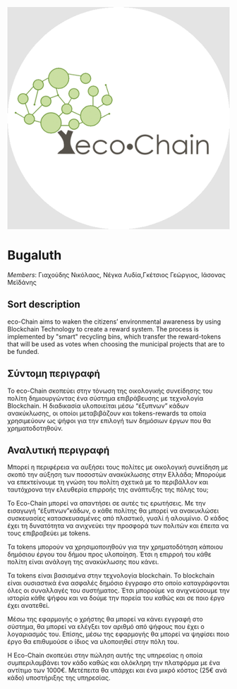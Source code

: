 ![Eco-Chain logo](/Project/images/logo.png)

# Bugaluth
*Members*: Γιαχούδης Νικόλαος, Νέγκα Λυδία,Γκέτσιος Γεώργιος, Ιάσονας  Mεϊδάνης

## Sort description
eco-Chain aims to waken the citizens’ environmental awareness by using Blockchain Technology to create a reward system. The process is implemented by "smart" recycling bins, which transfer the reward-tokens that will be used as votes when choosing the municipal projects that are to be funded.

## Σύντομη περιγραφή
Το eco-Chain σκοπεύει στην τόνωση της οικολογικής συνείδησης  του πολίτη δημιουργώντας ένα σύστημα επιβράβευσης με τεχνολογία Blockchain. Η διαδικασία υλοποιείται μέσω “έξυπνων” κάδων ανακύκλωσης, οι οποίοι μεταβιβάζουν και tokens-rewards τα οποία χρησιμεύουν ως ψήφοι για την επιλογή των δημόσιων έργων που θα χρηματοδοτηθούν.

## Αναλυτική περιγραφή
Μπορεί η περιφέρεια να αυξήσει τους πολίτες με οικολογική συνείδηση με σκοπό την  αύξηση των ποσοστών ανακύκλωσης στην Ελλάδα; Μπορούμε να επεκτείνουμε τη γνώση του πολίτη σχετικά με το περιβάλλον και ταυτόχρονα την ελευθερία επιρροής της ανάπτυξης της πόλης του;

Το Eco-Chain μπορεί να απαντήσει σε αυτές τις ερωτήσεις. Με την εισαγωγή “έξυπνων”κάδων, ο κάθε πολίτης θα μπορεί να ανακυκλώσει συσκευασίες κατασκευασμένες από πλαστικό, γυαλί ή αλουμίνιο. Ο κάδος έχει τη δυνατότητα να ανιχνεύει την προσφορά των πολιτών και έπειτα να τους επιβραβεύει με tokens.

Τα tokens μπορούν να χρησιμοποιηθούν για την χρηματοδότηση κάποιου δημόσιου έργου του δήμου προς υλοποίηση.
Έτσι η επιρροή του κάθε πολίτη είναι ανάλογη της ανακύκλωσης που κάνει.

Τα tokens είναι βασισμένα στην τεχνολογία blockchain. Το blockchain είναι ουσιαστικά ένα ασφαλές δημόσιο έγγραφο στο οποίο καταγράφονται όλες οι συναλλαγές του συστήματος. Έτσι μπορούμε να ανιχνεύσουμε την ιστορία κάθε ψήφου και να δούμε την πορεία του καθώς και σε ποιο έργο έχει ανατεθεί.

Μέσω της εφαρμογής ο χρήστης θα μπορεί να κάνει εγγραφή στο σύστημα, θα μπορεί να ελέγξει τον αριθμό από ψήφους που έχει ο λογαριασμός του. Επίσης, μέσω της εφαρμογής θα μπορεί να ψηφίσει ποιο έργο θα επιθυμούσε ο ίδιος να υλοποιηθεί στην πόλη του.

Η Eco-Chain σκοπεύει στην πώληση αυτής της υπηρεσίας η οποία συμπεριλαμβάνει τον κάδο καθώς και ολόκληρη την πλατφόρμα με ένα αντίτιμο των 1000€. Μετέπειτα θα υπάρχει και ένα μικρό κόστος (25€ ανά κάδο) υποστήριξης της υπηρεσίας.
